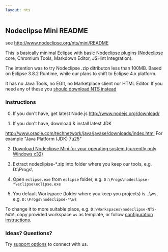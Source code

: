 ```yaml
---
layout: nts
---
```


## Nodeclipse Mini README

see <http://www.nodeclipse.org/nts/mini/README>

This is basically minimal Eclipse with basic Nodeclipse plugins
 (Nodeclipse core, Chromium Tools, Markdown Editor, JSHint Integration).

The intention was to try Nodeclipse .zip ditributon less than 100MB.
Based on Eclipse 3.8.2 Runtime, while our plans to shift to Eclipse 4.x platform.

It has no Java Tools, no EGIt, no Marketplace client nor HTML Editor.
If you need any of these you [should download NTS instead](https://sourceforge.net/projects/nodeclipse/files/Node-Tool-Suite/)

### Instructions

0. If you don't have, get latest Node.js <http://www.nodejs.org/download/>

1. If you don't have, download & install latest JDK

 <http://www.oracle.com/technetwork/java/javase/downloads/index.html>
 For example "Java Platform (JDK) 7u25"

2. [Download Nodeclipse Mini for your operating system (currently only Windows x32)](https://sourceforge.net/projects/nodeclipse/files/Mini/)

3. Extract nodeclipise-*.zip into folder where you keep our tools, e.g. D:\Progs\

4. Open `eclipse.exe` from `eclipse` folder, e.g. <code>D:\Progs\nodeclipse-*\eclipse\eclipse.exe</code>

6. You default Workspace (folder where you keep you projects) is ..\ws, 
 e.g. <code>D:\Progs\nodeclipse-*\ws</code>
 
 To change it to more suitable place, e.g. <code>D:\Workspaces\nodeclipse-NTS-0410</code>,
 copy provided workspace <code>ws</code> as template, or follow [configuration instructions](https://github.com/Nodeclipse/eclipse-node-ide#configuration).
 
### Ideas? Questions?

Try <a href="http://www.nodeclipse.org/#support">support options</a> to connect with us. 
 